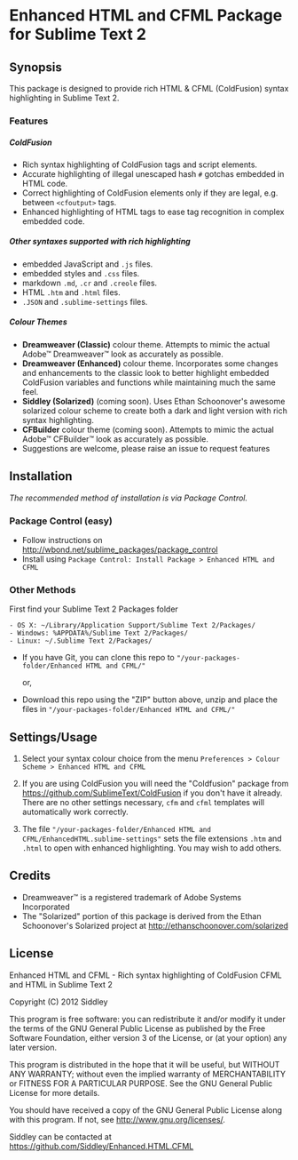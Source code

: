 # Enhanced HTML and CFML Package for Sublime Text 2

## Synopsis

This package is designed to provide rich HTML & CFML (ColdFusion) syntax highlighting in Sublime Text 2.

### Features

##### ColdFusion  

  * Rich syntax highlighting of ColdFusion tags and script elements.
  * Accurate highlighting of illegal unescaped hash `#` gotchas embedded in HTML code.
  * Correct highlighting of ColdFusion elements only if they are legal, e.g. between `<cfoutput>` tags.
  * Enhanced highlighting of HTML tags to ease tag recognition in complex embedded code.  
  
##### Other syntaxes supported with rich highlighting  

  * embedded JavaScript and `.js` files.
  * embedded styles and `.css` files.
  * markdown `.md`, `.cr` and `.creole` files.
  * HTML `.htm` and `.html` files.
  * `.JSON` and `.sublime-settings` files.
  
##### Colour Themes  

  * **Dreamweaver (Classic)** colour theme. Attempts to mimic the actual Adobe™ Dreamweaver™ look as accurately as possible.
  * **Dreamweaver (Enhanced)** colour theme. Incorporates some changes and enhancements to the classic look to better highlight embedded ColdFusion variables and functions while maintaining much the same feel.
  * **Siddley (Solarized)** (coming soon). Uses Ethan Schoonover's awesome solarized colour scheme to create both a dark and light version with rich syntax highlighting.
  * **CFBuilder** colour theme (coming soon). Attempts to mimic the actual Adobe™ CFBuilder™ look as accurately as possible.
  * Suggestions are welcome, please raise an issue to request features

## Installation

_The recommended method of installation is via Package Control._

### Package Control (easy)

- Follow instructions on <http://wbond.net/sublime_packages/package_control>
- Install using `Package Control: Install Package > Enhanced HTML and CFML`

### Other Methods

 First find your Sublime Text 2 Packages folder

    - OS X: ~/Library/Application Support/Sublime Text 2/Packages/
    - Windows: %APPDATA%/Sublime Text 2/Packages/
    - Linux: ~/.Sublime Text 2/Packages/

- If you have Git, you can clone this repo to `"/your-packages-folder/Enhanced HTML and CFML/"`

    or,

- Download this repo using the "ZIP" button above, unzip and place the files in `"/your-packages-folder/Enhanced HTML and CFML/"`


## Settings/Usage

1. Select your syntax colour choice from the menu `Preferences > Colour Scheme > Enhanced HTML and CFML`

2. If you are using ColdFusion you will need the "Coldfusion" package from <https://github.com/SublimeText/ColdFusion> if you don't have it already. There are no other settings necessary, `cfm` and `cfml` templates will automatically work correctly.

3. The file `"/your-packages-folder/Enhanced HTML and CFML/EnhancedHTML.sublime-settings"` sets the file extensions `.htm` and `.html` to open with enhanced highlighting. You may wish to add others.

## Credits
 * Dreamweaver™ is a registered trademark of Adobe Systems Incorporated
 * The "Solarized" portion of this package is derived from the Ethan Schoonover's Solarized project at <http://ethanschoonover.com/solarized>

## License

Enhanced HTML and CFML - Rich syntax highlighting of ColdFusion CFML and HTML in Sublime Text 2

Copyright (C) 2012 Siddley

This program is free software: you can redistribute it and/or modify it under the terms of the GNU General Public License as published by the Free Software Foundation, either version 3 of the License, or (at your option) any later version.

This program is distributed in the hope that it will be useful, but WITHOUT ANY WARRANTY; without even the implied warranty of MERCHANTABILITY or FITNESS FOR A PARTICULAR PURPOSE.  See the GNU General Public License for more details.

You should have received a copy of the GNU General Public License along with this program.  If not, see http://www.gnu.org/licenses/.

Siddley can be contacted at <https://github.com/Siddley/Enhanced.HTML.CFML>
